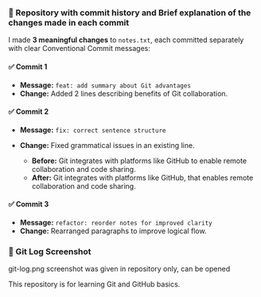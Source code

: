 ### 🧾 	Repository with commit history and Brief explanation of the changes made in each commit

I made **3 meaningful changes** to `notes.txt`, each committed separately with clear Conventional Commit messages:

#### ✅ Commit 1
- **Message:** `feat: add summary about Git advantages`
- **Change:** Added 2 lines describing benefits of Git collaboration.

#### ✅ Commit 2
- **Message:** `fix: correct sentence structure`
- **Change:** Fixed grammatical issues in an existing line.
  
  - **Before:** Git integrates with platforms like GitHub to enable remote collaboration and code sharing.  
  - **After:** Git integrates with platforms like GitHub, that enables remote collaboration and code sharing.

#### ✅ Commit 3
- **Message:** `refactor: reorder notes for improved clarity`
- **Change:** Rearranged paragraphs to improve logical flow.

### 📸 Git Log Screenshot
git-log.png
screenshot was given in repository only, can be opened





This repository is for learning Git and GitHub basics.
